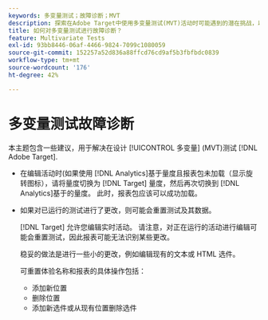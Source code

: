 ```yaml
---
keywords: 多变量测试；故障诊断；MVT
description: 探索在Adobe Target中使用多变量测试(MVT)活动时可能遇到的潜在挑战，以及建议的解决方案。
title: 如何对多变量测试进行故障诊断？
feature: Multivariate Tests
exl-id: 93bb8446-06af-4466-9824-7099c1080059
source-git-commit: 152257a52d836a88ffcd76cd9af5b3fbfbdc0839
workflow-type: tm+mt
source-wordcount: '176'
ht-degree: 42%

---
```


# 多变量测试故障诊断

本主题包含一些建议，用于解决在设计 [!UICONTROL 多变量] (MVT)测试 [!DNL Adobe Target].

* 在编辑活动时(如果使用 [!DNL Analytics]基于量度且报表包未加载（显示旋转图标），请将量度切换为 [!DNL Target] 量度，然后再次切换到 [!DNL Analytics]基于的量度。 此时，报表包应该可以成功加载。
* 如果对已运行的测试进行了更改，则可能会重置测试及其数据。

   [!DNL Target] 允许您编辑实时活动。 请注意，对正在运行的活动进行编辑可能会重置测试，因此报表可能无法识别某些更改。

   稳妥的做法是进行一些小的更改，例如编辑现有的文本或 HTML 选件。

   可重置体验名称和报表的具体操作包括：

   * 添加新位置
   * 删除位置
   * 添加新选件或从现有位置删除选件
